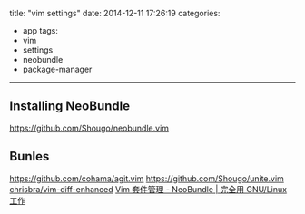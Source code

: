 title: "vim settings"
date: 2014-12-11 17:26:19
categories:
- app
tags:
- vim
- settings
- neobundle
- package-manager
---

## Installing NeoBundle

https://github.com/Shougo/neobundle.vim

## Bunles

https://github.com/cohama/agit.vim
https://github.com/Shougo/unite.vim
[chrisbra/vim-diff-enhanced](https://github.com/chrisbra/vim-diff-enhanced)
[Vim 套件管理 - NeoBundle | 完全用 GNU/Linux 工作](http://chusiang.gitbooks.io/working-on-gnu-linux/content/12.vim-plugin-neobundle.html)

